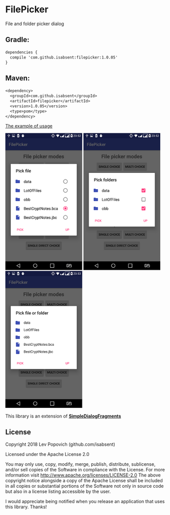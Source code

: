 # FilePicker
File and folder picker dialog

## Gradle:

    dependencies {
      compile 'com.github.isabsent:filepicker:1.0.05'
    }

## Maven:

    <dependency>
      <groupId>com.github.isabsent</groupId>
      <artifactId>filepicker</artifactId>
      <version>1.0.05</version>
      <type>pom</type>
    </dependency>

[The example of usage](https://github.com/isabsent/FilePicker/blob/master/app/src/main/java/com/github/isabsent/filepickerdemo/MainActivity.java)

![Pic. 2](https://github.com/isabsent/FilePicker/blob/master/screenshot/Screenshot_02.png)
![Pic. 3](https://github.com/isabsent/FilePicker/blob/master/screenshot/Screenshot_03.png)
![Pic. 4](https://github.com/isabsent/FilePicker/blob/master/screenshot/Screenshot_04.png)

This library is an extension of [**SimpleDialogFragments**](https://github.com/eltos/SimpleDialogFragments)

## License

Copyright 2018 Lev Popovich (github.com/isabsent)

Licensed under the Apache License 2.0

You may only use, copy, modify, merge, publish, distribute, sublicense, and/or sell copies of the Software in compliance with the License. For more information visit http://www.apache.org/licenses/LICENSE-2.0
The above copyright notice alongside a copy of the Apache License shall be included in all copies or substantial portions of the Software not only in source code but also in a license listing accessible by the user.

I would appreciate being notified when you release an application that uses this library. Thanks!
